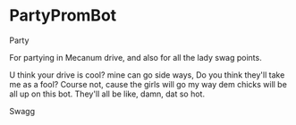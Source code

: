 # PartyPromBot
Party


For partying in Mecanum drive, and also for all the lady swag points.

U think your drive is cool? 
mine can go side ways,
Do you think they'll take me as a fool?
Course not, cause the girls will go my way
dem chicks will be all up on this bot.
They'll all be like, damn, dat so hot.

Swagg
